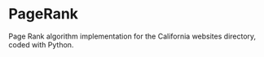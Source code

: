 # PageRank

Page Rank algorithm implementation for the California websites directory, coded with Python.

